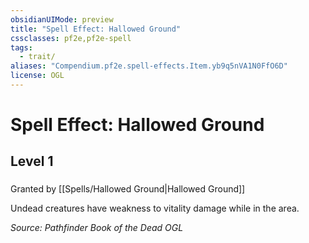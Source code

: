```yaml
---
obsidianUIMode: preview
title: "Spell Effect: Hallowed Ground"
cssclasses: pf2e,pf2e-spell
tags:
  - trait/
aliases: "Compendium.pf2e.spell-effects.Item.yb9q5nVA1N0FfO6D"
license: OGL
---
```

# Spell Effect: Hallowed Ground
## Level 1
### 






Granted by [[Spells/Hallowed Ground|Hallowed Ground]]

Undead creatures have weakness to vitality damage while in the area.

*Source: Pathfinder Book of the Dead*
*OGL*